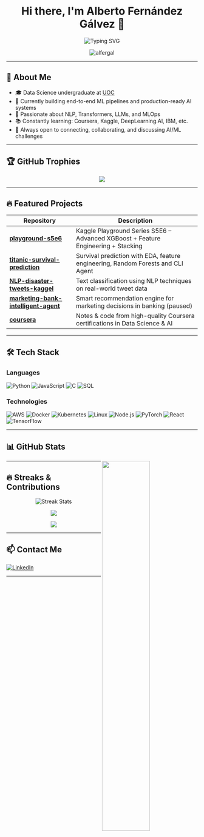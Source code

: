 <h1 align="center">Hi there, I'm Alberto Fernández Gálvez 👋</h1>

<p align="center">
  <img src="https://readme-typing-svg.herokuapp.com?font=Fira+Code&duration=3000&pause=1000&center=true&vCenter=true&width=435&lines=Aspiring+Data+Scientist;Machine+Learning+%7C+AI+%7C+NLP+%7C+LLMs;Kaggle+Competitor+%7C+Full-time+Learner" alt="Typing SVG" />
</p>

<p align="center">
  <img src="https://komarev.com/ghpvc/?username=alfergal&label=Profile%20views&color=0e75b6&style=flat" alt="alfergal" />
</p>

---

## 🧠 About Me

- 🎓 Data Science undergraduate at [UOC](https://www.uoc.edu/)
- 🧪 Currently building end-to-end ML pipelines and production-ready AI systems
- 🤖 Passionate about NLP, Transformers, LLMs, and MLOps
- 📚 Constantly learning: Coursera, Kaggle, DeepLearning.AI, IBM, etc.
- 💬 Always open to connecting, collaborating, and discussing AI/ML challenges

---

## 🏆 GitHub Trophies

<p align="center">
  <a href="https://github.com/ryo-ma/github-profile-trophy">
    <img src="https://github-profile-trophy.vercel.app/?username=alfergal&theme=flat&no-frame=true" />
  </a>
</p>

---

## 🔥 Featured Projects

| Repository | Description |
|------------|-------------|
| [**playground-s5e6**](https://github.com/alfergal/playground-s5e6) | Kaggle Playground Series S5E6 – Advanced XGBoost + Feature Engineering + Stacking |
| [**titanic-survival-prediction**](https://github.com/alfergal/titanic-survival-prediction) | Survival prediction with EDA, feature engineering, Random Forests and CLI Agent |
| [**NLP-disaster-tweets-kaggel**](https://github.com/alfergal/NLP-disaster-tweets-kaggel) | Text classification using NLP techniques on real-world tweet data |
| [**marketing-bank-intelligent-agent**](https://github.com/alfergal/marketing-bank-intelligent-agent) | Smart recommendation engine for marketing decisions in banking (paused) |
| [**coursera**](https://github.com/alfergal/coursera) | Notes & code from high-quality Coursera certifications in Data Science & AI |

---

## 🛠️ Tech Stack
 

### Languages

![Python](https://img.shields.io/badge/-Python-000?&logo=Python)
![JavaScript](https://img.shields.io/badge/-JavaScript-000?&logo=JavaScript)
![C](https://img.shields.io/badge/-C-000?&logo=C)
![SQL](https://img.shields.io/badge/-SQL-000?&logo=MySQL)

### Technologies

![AWS](https://img.shields.io/badge/-AWS-000?&logo=Amazon-AWS&logoColor=F90)
![Docker](https://img.shields.io/badge/-Docker-000?&logo=Docker)
![Kubernetes](https://img.shields.io/badge/-Kubernetes-000?&logo=Kubernetes)
![Linux](https://img.shields.io/badge/-Linux-000?&logo=Linux)
![Node.js](https://img.shields.io/badge/-Node.js-000?&logo=node.js)
![PyTorch](https://img.shields.io/badge/-PyTorch-000?&logo=PyTorch)
![React](https://img.shields.io/badge/-React-000?&logo=React)
![TensorFlow](https://img.shields.io/badge/-TensorFlow-000?&logo=TensorFlow)

---

## 📊 GitHub Stats

<picture>
    <source media="(prefers-color-scheme: dark)" srcset="https://github-readme-stats.vercel.app/api?username=alfergal&theme=dark&show_icons=true">
    <img align="right" width="50%" src="https://github-readme-stats.vercel.app/api?username=alfergal&show_icons=true">
</picture>

---

## 🔥 Streaks & Contributions

<p align="center">
  <img src="https://streak-stats.demolab.com?user=alfergal&theme=default" alt="Streak Stats" />
</p>

<p align="center">
  <img src="https://github-readme-activity-graph.vercel.app/graph?username=alfergal&theme=github" />
</p>

<p align="center">
  <img src="https://github-readme-stats.vercel.app/api?username=alfergal&show_icons=true&theme=default" />
</p>

---

## 📫 Contact Me

[![LinkedIn](https://img.shields.io/badge/LinkedIn-Alberto%20Fern%C3%A1ndez-blue?logo=linkedin)](https://www.linkedin.com/in/alberto-fernandez-galvez/?locale=en_US)

---
